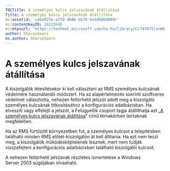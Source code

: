 ```yaml
---
TOCTitle: A személyes kulcs jelszavának átállítása
Title: A személyes kulcs jelszavának átállítása
ms:assetid: 'ceba927e-a7fd-4b06-bb70-5e5d9d6d099c'
ms:contentKeyID: 18122680
ms:mtpsurl: 'https://technet.microsoft.com/hu-hu/library/Cc747675(v=WS.10)'
author: SharonSears
ms.author: SharonSears
---
```


A személyes kulcs jelszavának átállítása
========================================

A kiszolgálók létesítésekor ki kell választani az RMS személyes kulcsának védelmére használandó módszert. Ha az alapértelmezés szerinti szoftveres védelmet választotta, nehezen feltörhető jelszót adott meg a kiszolgáló személyes kulcsának titkosításához a konfigurációs adatbázisban. Ha elveszíti vagy elfelejti a jelszót, a Felügyelők csoport tagja átállíthatja azt „[A személyes kulcs jelszavának átállítása](https://technet.microsoft.com/f71df255-fe19-4e07-810e-87309a5e8e88)” című témakörben leírtaknak megfelelően.

Ha az RMS fürtözött környezetben fut, a személyes kulcsot a telepítésben található minden RMS előtét-kiszolgálón át kell állítania. Ha ezt nem teszi meg, a kiszolgálók működésképtelenek lesznek, mert nem tudják visszafejteni a konfigurációs adatbázisban található kiszolgálói kulcsot.

A nehezen feltörhető jelszavak részletes ismertetése a Windows Server 2003 súgójában olvasható.
